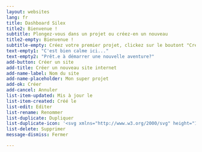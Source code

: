 ```yaml
---
layout: websites
lang: fr
title: Dashboard Silex
title2: Bienvenue !
subtitle: Plongez-vous dans un projet ou créez-en un nouveau
title2-empty: Bienvenue !
subtitle-empty: Créez votre premier projet, clickez sur le boutont "Créer un site"
text-empty1: "C'est bien calme ici..."
text-empty2: "Prêt.e à démarrer une nouvelle aventure?"
add-button: Créer un site
add-title: Créer un nouveau site internet
add-name-label: Nom du site
add-name-placeholder: Mon super projet
add-ok: Créer
add-cancel: Annuler
list-item-updated: Mis à jour le
list-item-created: Créé le
list-edit: Editer
list-rename: Renommer
list-duplicate: Dupliquer
list-duplicate-icon: '<svg xmlns="http://www.w3.org/2000/svg" height="1em" viewBox="0 0 448 512"><path fill="#8873fe" d="M384 336H192c-8.8 0-16-7.2-16-16V64c0-8.8 7.2-16 16-16l140.1 0L400 115.9V320c0 8.8-7.2 16-16 16zM192 384H384c35.3 0 64-28.7 64-64V115.9c0-12.7-5.1-24.9-14.1-33.9L366.1 14.1c-9-9-21.2-14.1-33.9-14.1H192c-35.3 0-64 28.7-64 64V320c0 35.3 28.7 64 64 64zM64 128c-35.3 0-64 28.7-64 64V448c0 35.3 28.7 64 64 64H256c35.3 0 64-28.7 64-64V416H272v32c0 8.8-7.2 16-16 16H64c-8.8 0-16-7.2-16-16V192c0-8.8 7.2-16 16-16H96V128H64z"/></svg>'
list-delete: Supprimer
message-dismiss: Fermer

---
```

